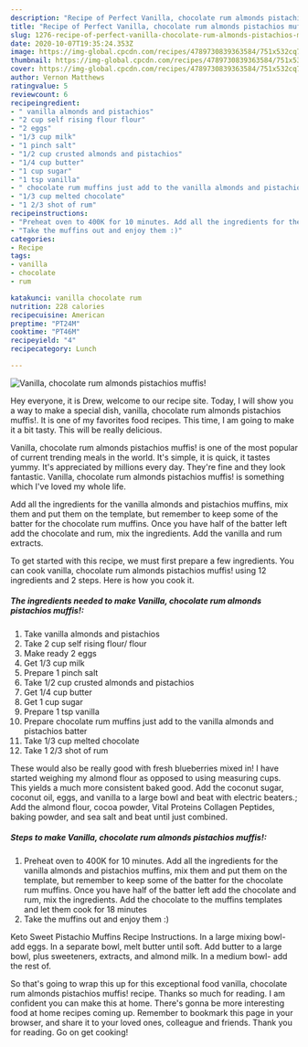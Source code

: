 ```yaml
---
description: "Recipe of Perfect Vanilla, chocolate rum almonds pistachios muffis!"
title: "Recipe of Perfect Vanilla, chocolate rum almonds pistachios muffis!"
slug: 1276-recipe-of-perfect-vanilla-chocolate-rum-almonds-pistachios-muffis
date: 2020-10-07T19:35:24.353Z
image: https://img-global.cpcdn.com/recipes/4789730839363584/751x532cq70/vanilla-chocolate-rum-almonds-pistachios-muffis-recipe-main-photo.jpg
thumbnail: https://img-global.cpcdn.com/recipes/4789730839363584/751x532cq70/vanilla-chocolate-rum-almonds-pistachios-muffis-recipe-main-photo.jpg
cover: https://img-global.cpcdn.com/recipes/4789730839363584/751x532cq70/vanilla-chocolate-rum-almonds-pistachios-muffis-recipe-main-photo.jpg
author: Vernon Matthews
ratingvalue: 5
reviewcount: 6
recipeingredient:
- " vanilla almonds and pistachios"
- "2 cup self rising flour flour"
- "2 eggs"
- "1/3 cup milk"
- "1 pinch salt"
- "1/2 cup crusted almonds and pistachios"
- "1/4 cup butter"
- "1 cup sugar"
- "1 tsp vanilla"
- " chocolate rum muffins just add to the vanilla almonds and pistachios batter"
- "1/3 cup melted chocolate"
- "1 2/3 shot of rum"
recipeinstructions:
- "Preheat oven to 400K for 10 minutes. Add all the ingredients for the vanilla almonds and pistachios muffins, mix them and put them on the template, but remember to keep some of the batter for the chocolate rum muffins. Once you have half of the batter left add the chocolate and rum, mix the ingredients. Add the chocolate to the muffins templates and let them cook for 18 minutes"
- "Take the muffins out and enjoy them :)"
categories:
- Recipe
tags:
- vanilla
- chocolate
- rum

katakunci: vanilla chocolate rum 
nutrition: 228 calories
recipecuisine: American
preptime: "PT24M"
cooktime: "PT46M"
recipeyield: "4"
recipecategory: Lunch

---
```



![Vanilla, chocolate rum almonds pistachios muffis!](https://img-global.cpcdn.com/recipes/4789730839363584/751x532cq70/vanilla-chocolate-rum-almonds-pistachios-muffis-recipe-main-photo.jpg)

Hey everyone, it is Drew, welcome to our recipe site. Today, I will show you a way to make a special dish, vanilla, chocolate rum almonds pistachios muffis!. It is one of my favorites food recipes. This time, I am going to make it a bit tasty. This will be really delicious.

Vanilla, chocolate rum almonds pistachios muffis! is one of the most popular of current trending meals in the world. It's simple, it is quick, it tastes yummy. It's appreciated by millions every day. They're fine and they look fantastic. Vanilla, chocolate rum almonds pistachios muffis! is something which I've loved my whole life.

Add all the ingredients for the vanilla almonds and pistachios muffins, mix them and put them on the template, but remember to keep some of the batter for the chocolate rum muffins. Once you have half of the batter left add the chocolate and rum, mix the ingredients. Add the vanilla and rum extracts.


To get started with this recipe, we must first prepare a few ingredients. You can cook vanilla, chocolate rum almonds pistachios muffis! using 12 ingredients and 2 steps. Here is how you cook it.

<!--inarticleads1-->

##### The ingredients needed to make Vanilla, chocolate rum almonds pistachios muffis!:

1. Take  vanilla almonds and pistachios
1. Take 2 cup self rising flour/ flour
1. Make ready 2 eggs
1. Get 1/3 cup milk
1. Prepare 1 pinch salt
1. Take 1/2 cup crusted almonds and pistachios
1. Get 1/4 cup butter
1. Get 1 cup sugar
1. Prepare 1 tsp vanilla
1. Prepare  chocolate rum muffins just add to the vanilla almonds and pistachios batter
1. Take 1/3 cup melted chocolate
1. Take 1 2/3 shot of rum


These would also be really good with fresh blueberries mixed in! I have started weighing my almond flour as opposed to using measuring cups. This yields a much more consistent baked good. Add the coconut sugar, coconut oil, eggs, and vanilla to a large bowl and beat with electric beaters.; Add the almond flour, cocoa powder, Vital Proteins Collagen Peptides, baking powder, and sea salt and beat until just combined. 

<!--inarticleads2-->

##### Steps to make Vanilla, chocolate rum almonds pistachios muffis!:

1. Preheat oven to 400K for 10 minutes. Add all the ingredients for the vanilla almonds and pistachios muffins, mix them and put them on the template, but remember to keep some of the batter for the chocolate rum muffins. Once you have half of the batter left add the chocolate and rum, mix the ingredients. Add the chocolate to the muffins templates and let them cook for 18 minutes
1. Take the muffins out and enjoy them :)


Keto Sweet Pistachio Muffins Recipe Instructions. In a large mixing bowl- add eggs. In a separate bowl, melt butter until soft. Add butter to a large bowl, plus sweeteners, extracts, and almond milk. In a medium bowl- add the rest of. 

So that's going to wrap this up for this exceptional food vanilla, chocolate rum almonds pistachios muffis! recipe. Thanks so much for reading. I am confident you can make this at home. There's gonna be more interesting food at home recipes coming up. Remember to bookmark this page in your browser, and share it to your loved ones, colleague and friends. Thank you for reading. Go on get cooking!
